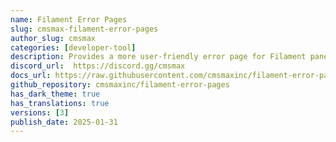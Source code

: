 ```yaml
---
name: Filament Error Pages
slug: cmsmax-filament-error-pages
author_slug: cmsmax
categories: [developer-tool]
description: Provides a more user-friendly error page for Filament panels when an error occurs.
discord_url:  https://discord.gg/cmsmax
docs_url: https://raw.githubusercontent.com/cmsmaxinc/filament-error-pages/main/README.md
github_repository: cmsmaxinc/filament-error-pages
has_dark_theme: true
has_translations: true
versions: [3]
publish_date: 2025-01-31
---
```

